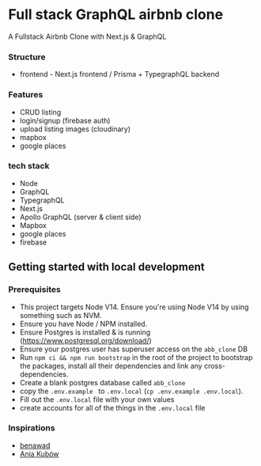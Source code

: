 # Full stack GraphQL airbnb clone 

A Fullstack Airbnb Clone with Next.js & GraphQL

### Structure 

* frontend - Next.js frontend / Prisma + TypegraphQL backend

### Features 
* CRUD listing 
* login/signup (firebase auth)
* upload listing images (cloudinary)
* mapbox 
* google places 

### tech stack
* Node
* GraphQL 
* TypegraphQL
* Next.js
* Apollo GraphQL (server & client side)
* Mapbox 
* google places
* firebase 

## Getting started with local development 

### Prerequisites
* This project targets Node V14. Ensure you're using Node V14 by using something such as NVM. 
* Ensure you have Node / NPM installed.
* Ensure Postgres is installed & is running (https://www.postgresql.org/download/)
* Ensure your postgres user has superuser access on the `abb_clone` DB
* Run `npm ci && npm run bootstrap` in the root of the project to bootstrap the packages, install all their dependencies and link any cross-dependencies.
* Create a blank postgres database called `abb_clone`
* copy the `.env.example ` to `.env.local` (`cp .env.example .env.local`).
* Fill out the `.env.local` file with your own values
* create accounts for all of the things in the `.env.local` file    

### Inspirations 
* [benawad](https://github.com/benawad)
* [Ania Kubów](https://twitter.com/ania_kubow)
